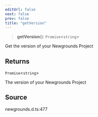 ```yaml
---
editUrl: false
next: false
prev: false
title: "getVersion"
---
```


> **getVersion**(): `Promise`\<`string`\>

Get the version of your Newgrounds Project

## Returns

`Promise`\<`string`\>

The version of your Newgrounds Project

## Source

newgrounds.d.ts:477
